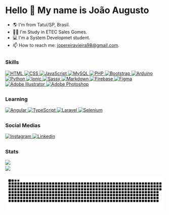 # Hello 👋 My name is João Augusto

- 🌎 I'm from Tatuí/SP, Brasil.
- 👨‍🎓 I'm Study in ETEC Sales Gomes.
- 💻 I'm a System Developmet student.
- 📫 How to reach me: jopereiravieira98@gmail.com.
  
##  
  
### Skills

<div>
  <a href="https://developer.mozilla.org/pt-BR/docs/Web/HTML" target="_blank" rel="noreferrer">
    <img src="https://skillicons.dev/icons?i=html" height="40px" alt="HTML">
  </a>

  <a href="https://developer.mozilla.org/pt-BR/docs/Web/CSS" target="_blank" rel="noreferrer">
    <img src="https://skillicons.dev/icons?i=css" height="40px" alt="CSS">
  </a>

  <a href="https://developer.mozilla.org/pt-BR/docs/Web/JavaScript" target="_blank" rel="noreferrer">
    <img src="https://skillicons.dev/icons?i=js" height="40px" alt="JavaScript">
  </a>

  <a href="https://www.mysql.com/" target="_blank" rel="noreferrer">
    <img src="https://skillicons.dev/icons?i=mysql" height="40px" alt="MySQL">
  </a>

  <a href="https://www.php.net/" target="_blank" rel="noreferrer">
    <img src="https://skillicons.dev/icons?i=php" height="40px" alt="PHP">
  </a>

  <a href="https://getbootstrap.com/" target="_blank" rel="noreferrer">
    <img src="https://skillicons.dev/icons?i=bootstrap" height="40px" alt="Bootstrap"> 
  </a>

  <a href="https://www.arduino.cc/" target="_blank" rel="noreferrer">
    <img src="https://skillicons.dev/icons?i=arduino" height="40px" alt="Arduino">
  </a>

  <a href="https://www.python.org/" target="_blank" rel="noreferrer">
    <img src="https://skillicons.dev/icons?i=py" height="40px" alt="Python">
  </a>

  <a href="https://ionicframework.com/" target="_blank" rel="noreferrer">
    <img src="https://media-private.canva.com/c1gA8/MAFtbLc1gA8/1/p.svg?X-Amz-Algorithm=AWS4-HMAC-SHA256&X-Amz-Credential=AKIAJWF6QO3UH4PAAJ6Q%2F20231208%2Fus-east-1%2Fs3%2Faws4_request&X-Amz-Date=20231208T212829Z&X-Amz-Expires=35410&X-Amz-Signature=74ff65146462a9bc2725b68d8b6dcc2987f46be3b1ce6f802dabd43a05d959e1&X-Amz-SignedHeaders=host%3Bx-amz-expected-bucket-owner&response-expires=Sat%2C%2009%20Dec%202023%2007%3A18%3A39%20GMT" height="40px" alt="Ionic">
  </a>

  <a href="https://sass-lang.com/" target="_blank" rel="noreferrer">
    <img src="https://skillicons.dev/icons?i=sass" height="40" alt="Sassy">
  </a>

  <a href="https://sass-lang.com/" target="_blank" rel="noreferrer">
      <img src="https://skillicons.dev/icons?i=md" height="40" alt="Markdown">
  </a>

  <a href="firebase.google.com" target="_blank" rel="noreferrer">
     <img src="https://skillicons.dev/icons?i=firebase" height="40" alt="Firebase">
  </a>
  
  <a href="https://www.figma.com/" target="_blank" rel="noreferrer">
     <img src="https://skillicons.dev/icons?i=figma" height="40" alt="Figma">
  </a>
  
  <a href="https://www.google.com/search?q=adobe+illustrator&oq=adobe+ill&gs_lcrp=EgZjaHJvbWUqCggAEAAYsQMYgAQyCggAEAAYsQMYgAQyCggBEAAYsQMYgAQyCggCEAAYsQMYgAQyBwgDEAAYgAQyBwgEEAAYgAQyBggFEEUYQDIHCAYQABiABDIHCAcQABiABNIBCDIyMDhqMGo3qAIAsAIA&sourceid=chrome&ie=UTF-8#ip=1" target="_blank" rel="noreferrer">
    <img src="https://skillicons.dev/icons?i=ai" height="40px" alt="Adobe Illustrator">
  </a>

  <a href="https://www.google.com/search?q=adobe+photoshop&sca_esv=562390864&sxsrf=AB5stBhFkgikZBv9wffesNbL18tz3b-WTg%3A1693778108919&ei=vAD1ZOnYN8vN1sQP0OWo6A0&oq=adobe+pho&gs_lp=Egxnd3Mtd2l6LXNlcnAiCWFkb2JlIHBobyoCCAAyCBAAGIAEGLEDMggQABiABBixAzIFEAAYgAQyCBAAGIAEGLEDMggQABiABBixAzIFEAAYgAQyBRAAGIAEMgsQABiABBixAxiDATIFEAAYgAQyBRAAGIAESMMjUIgGWNsWcAB4ApABAJgBtwGgAZ0HqgEDMC42uAEDyAEA-AEBwgIEEAAYR8ICBxAjGIoFGCfCAgoQABiKBRixAxhDwgIHEAAYigUYQ8ICChAAGIAEGLEDGAriAwQYACBBiAYBkAYI&sclient=gws-wiz-serp" target="_blank" rel="noreferrer">
    <img src="https://skillicons.dev/icons?i=ps" height="40" alt="Adobe Photoshop"> 
  </a>
</div>

##

### Learning

<div>
  <a href="https://angular.io/" target="_blank" rel="noreferrer">
    <img src="https://skillicons.dev/icons?i=angular" height="40px" alt="Angular">
  </a>

  <a href="https://www.typescriptlang.org/" target="_blank" rel="noreferrer">
    <img src="https://skillicons.dev/icons?i=ts" height="40px" alt="TypeScript">
  </a>
  
  <a href="https://laravel.com/" target="_blank" rel="noreferrer">
    <img src="https://media-private.canva.com/aOLxg/MAFtbJaOLxg/1/p.svg?X-Amz-Algorithm=AWS4-HMAC-SHA256&X-Amz-Credential=AKIAJWF6QO3UH4PAAJ6Q%2F20231208%2Fus-east-1%2Fs3%2Faws4_request&X-Amz-Date=20231208T121552Z&X-Amz-Expires=66095&X-Amz-Signature=c25c5ed8439e857daf3c8cd051f1346a44e90ec5b62dc4fa7c56f9b3b7cec2b1&X-Amz-SignedHeaders=host%3Bx-amz-expected-bucket-owner&response-expires=Sat%2C%2009%20Dec%202023%2006%3A37%3A27%20GMT" height="40px" alt="Laravel">
  </a>

  <a href="https://www.selenium.dev/" target="_blank" rel="noreferrer">
    <img src="https://skillicons.dev/icons?i=selenium" height="40px" alt="Selenium">
  </a>
</div>

##

### Social Medias

<div>
  <a href="https://www.instagram.com/_pjoao.augusto/" target="_blank" rel="noreferrer">
    <img src="https://skillicons.dev/icons?i=instagram" height="40px" alt="Instagram">
  </a>

  <a href="https://www.linkedin.com/in/pjoao-augusto" target="_blank" rel="noreferrer">
    <img src="https://skillicons.dev/icons?i=linkedin" height="40px" alt="Linkedin">
  </a>
</div>

##

### Stats
<div>
  <a href"https://github.com/Jopereira2005">
    <img height"180px" src="https://github-readme-stats.vercel.app/api/top-langs/?username=Jopereira2005&theme=tokyonight&langs_count=10">
  </a>
</div>

<div>
  <a href"https://github.com/Jopereira2005">
    <img height"180px" src="https://github-readme-stats.vercel.app/api?username=Jopereira2005&theme=tokyonight&show_icons=true&include_all_commits=true&count_private=false">
  </a>
</div>

![snake animation](https://github.com/Jopereira2005/Jopereira2005/blob/output/github-contribution-grid-snake-dark.svg)


    
<!--
**Jopereira2005/Jopereira2005** is a ✨ _special_ ✨ repository because its `README.md` (this file) appears on your GitHub profile.

Here are some ideas to get you started:

- 🔭 I’m currently working on ...
- 🌱 I’m currently learning ...
- 👯 I’m looking to collaborate on ...
- 🤔 I’m looking for help with ...
- 💬 Ask me about ...
- 📫 How to reach me: ...



-->
